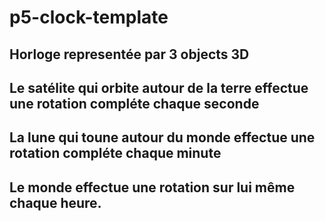 # p5-clock-template
 
Horloge representée par 3 objects 3D
--
Le satélite qui orbite autour de la terre effectue une rotation compléte chaque seconde
--
La lune qui toune autour du monde effectue une rotation compléte chaque minute
--
Le monde effectue une rotation sur lui même chaque heure.
--
